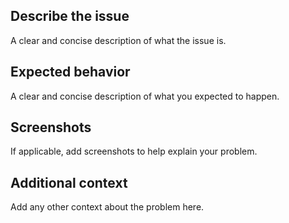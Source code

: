 <!-- 🚨 Please Do Not skip any instructions and information mentioned below as they are all required and essential to investigate the issue. Issues with missing information may be closed without investigation 🚨 -->

## Describe the issue
A clear and concise description of what the issue is.
<!-- Please uncomment one or more that apply to this issue. -->

<!-- - Typographical Error or confusion around a particular wiki article: -->
<!-- - Suggestion for a topic to cover within the wiki: -->
<!-- - Add more content to an exisitng topic: -->
<!-- - Proposal for a change to overall project governance: -->
<!-- - Other... Please describe: -->

## Expected behavior
A clear and concise description of what you expected to happen.

## Screenshots
If applicable, add screenshots to help explain your problem.

## Additional context
Add any other context about the problem here.
